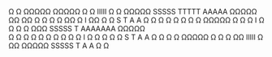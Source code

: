 Ω     Ω  ΩΩΩΩΩ  ΩΩΩΩΩ   Ω    Ω  IIIII  Ω    Ω  ΩΩΩΩΩ   SSSSS  TTTTT  AAAAA  ΩΩΩΩΩ  
ΩΩ   ΩΩ Ω     Ω Ω    Ω  ΩΩ   Ω    I    ΩΩ   Ω Ω       S        T    A     A Ω    Ω 
Ω Ω Ω Ω Ω     Ω ΩΩΩΩΩ   Ω Ω  Ω    I    Ω Ω  Ω Ω  ΩΩΩ  SSSSS    T    AAAAAAA ΩΩΩΩΩ  
Ω  Ω  Ω Ω     Ω Ω    Ω  Ω  Ω Ω    I    Ω  Ω Ω Ω    Ω       S   T    A     A Ω    Ω 
Ω     Ω  ΩΩΩΩΩ  Ω     Ω Ω   ΩΩ  IIIII  Ω   ΩΩ  ΩΩΩΩΩ   SSSSS    T    A     A Ω     Ω